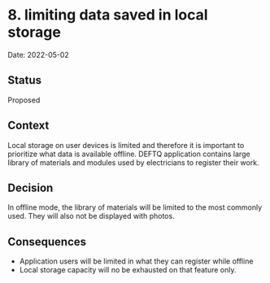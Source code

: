 # 8. limiting data saved in local storage

Date: 2022-05-02

## Status

Proposed

## Context

Local storage on user devices is limited and therefore it is important to prioritize what data is available offline. DEFTQ application contains large library of materials and modules used by electricians to register their work. 

## Decision

In offline mode, the library of materials will be limited to the most commonly used. They will also not be displayed with photos.

## Consequences

- Application users will be limited in what they can register while offline
- Local storage capacity will no be exhausted on that feature only.

